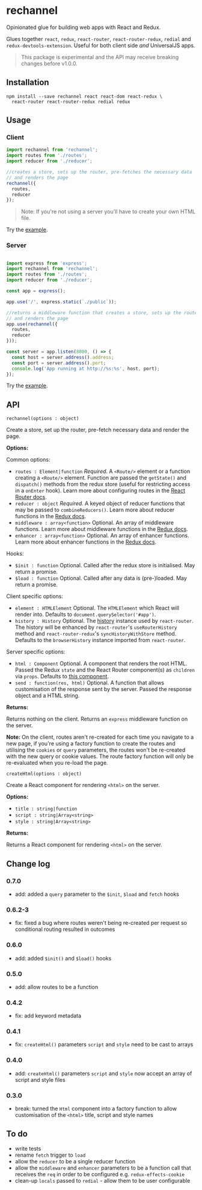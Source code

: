 # rechannel

Opinionated glue for building web apps with React and Redux.

Glues together `react`, `redux`, `react-router`, `react-router-redux`, `redial` and `redux-devtools-extension`.
Useful for both client side _and_ UniversalJS apps.

> This package is experimental and the API may receive breaking changes before v1.0.0.

## Installation

    npm install --save rechannel react react-dom react-redux \
      react-router react-router-redux redial redux

## Usage

### Client

```javascript
import rechannel from 'rechannel';
import routes from './routes';
import reducer from './reducer';

//creates a store, sets up the router, pre-fetches the necessary data
// and renders the page
rechannel({
  routes,
  reducer
});

```

> Note: If you're not using a server you'll have to create your own HTML file.

Try the [example](https://github.com/jameslnewell/rechannel/tree/master/example/client.js).

### Server

```javascript

import express from 'express';
import rechannel from 'rechannel';
import routes from './routes';
import reducer from './reducer';

const app = express();

app.use('/', express.static(`./public`));

//returns a middleware function that creates a store, sets up the router, pre-fetches necessary data
// and renders the page
app.use(rechannel({
  routes,
  reducer
}));

const server = app.listen(8000, () => {
  const host = server.address().address;
  const port = server.address().port;
  console.log('App running at http://%s:%s', host, port);
});

```

Try the [example](https://github.com/jameslnewell/rechannel/tree/master/example/server.js).

## API

```
rechannel(options : object)
```

Create a store, set up the router, pre-fetch necessary data
and render the page.

**Options:**

Common options:

- `routes : Element|function` _Required_. A `<Route/>` element or a function creating a `<Route/>` element. Function are passed the `getState()` and `dispatch()` methods from the redux store (useful for restricting access in a `onEnter` hook). Learn more about configuring routes in the [React Router docs](https://github.com/reactjs/react-router/blob/master/docs/guides/RouteConfiguration.md).
- `reducer : object` _Required_. A keyed object of reducer functions that may be passed to `combineReducers()`. Learn more about reducer functions in the [Redux docs](http://redux.js.org/docs/Glossary.html#reducer).
- `middleware : array<function>` Optional. An array of middleware functions. Learn more about middleware functions in the [Redux docs](http://redux.js.org/docs/Glossary.html#middleware).
- `enhancer : array<function>` Optional. An array of enhancer functions. Learn more about enhancer functions in the [Redux docs](http://redux.js.org/docs/Glossary.html#store-enhancer).

Hooks:

- `$init : function`  Optional. Called after the redux store is initialised. May return a promise.
- `$load : function`  Optional. Called after any data is (pre-)loaded. May return a promise.

Client specific options:

- `element : HTMLElement` Optional. The `HTMLElement` which React will render into. Defaults to `document.querySelector('#app')`.
- `history : History` Optional. The [history](https://www.npmjs.com/package/history) instance used by `react-router`. The history will be enhanced by `react-router`'s `useRouterHistory` method and `react-router-redux`'s `syncHistoryWithStore` method. Defaults to the `browserHistory` instance imported from `react-router`. 

Server specific options:

- `html : Component` Optional. A component that renders the root HTML. Passed the Redux `state` and the React Router component(s) as `children` via `props`. Defaults to [this component](https://github.com/jameslnewell/rechannel/tree/master/lib/createHtml.js).
- `send : function(res, html)` Optional. A function that allows customisation of the response sent by the server. Passed the response object and a HTML string.

**Returns:**

Returns nothing on the client. Returns an `express` middleware function on the server.

**Note:** On the client, routes aren't re-created for each time you navigate to a new page, if you're using a factory function to create the routes and utilising the `cookies` or `query` parameters,
the routes won't be re-created with the new query or cookie values. The route factory function will only be re-evaluated when you re-load the page.

```
createHtml(options : object)
```

Create a React component for rendering `<html>` on the server.

**Options:**

- `title : string|function`
- `script : string|Array<string>`
- `style : string|Array<string>`

**Returns:**

Returns a React component for rendering `<html>` on the server.

## Change log

### 0.7.0

- add: added a `query` parameter to the `$init`, `$load` and `fetch` hooks

### 0.6.2-3

- fix: fixed a bug where routes weren't being re-created per request so conditional routing resulted in outcomes

### 0.6.0

- add: added `$init()` and `$load()` hooks

### 0.5.0

- add: allow routes to be a function

### 0.4.2

- fix: add keyword metadata

### 0.4.1

- fix: `createHtml()` parameters `script` and `style` need to be cast to arrays

### 0.4.0

- add: `createHtml()` parameters `script` and `style` now accept an array of script and style files

### 0.3.0

- break: turned the `Html` component into a factory function to allow customisation of the `<html>` title, script and style names

## To do

- write tests
- rename `fetch` trigger to `load`
- allow the `reducer` to be a single reducer function
- allow the `middleware` and `enhancer` parameters to be a function call that receives the `req` in order to be configured e.g. `redux-effects-cookie`
- clean-up `locals` passed to `redial` - allow them to be user configurable
